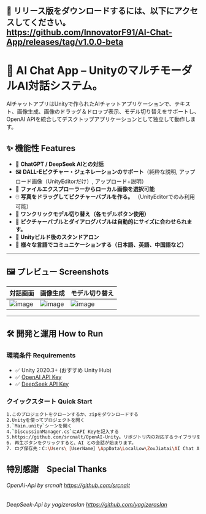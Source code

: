 ## 📁 リリース版をダウンロードするには、以下にアクセスしてください。 https://github.com/InnovatorF91/AI-Chat-App/releases/tag/v1.0.0-beta

# 🧠 AI Chat App – UnityのマルチモーダルAI対話システム。

AIチャットアプリはUnityで作られたAIチャットアプリケーションで、テキスト、画像生成、画像のドラッグ＆ドロップ表示、モデル切り替えをサポートし、OpenAI APIを統合してデスクトップアプリケーションとして独立して動作します。

## ✨ 機能性 Features

- 💬 **ChatGPT / DeepSeek AIとの対話**
- 🖼️ **DALL-Eピクチャー・ジェネレーションのサポート**（純粋な説明, アップロード画像（UnityEditorだけ）, アップロード+説明）
- 📁 **ファイルエクスプローラーからローカル画像を選択可能**
- 🖱️ **写真をドラッグしてピクチャーバブルを作る。** （UnityEditorでのみ利用可能）
- 🧠 **ワンクリックモデル切り替え（各モデルボタン使用）**
- 🎨 **ピクチャーバブルとダイアログバブルは自動的にサイズに合わせられます。**
- 🚀 **Unityビルド後のスタンドアロン**
- 💬 **様々な言語でコミュニケーションする（日本語、英語、中国語など）**

---

## 🖼️ プレビュー Screenshots

| 対話画面 | 画像生成 | モデル切り替え |
|----------|----------|----------|
| ![image](https://github.com/user-attachments/assets/4342f476-f3b8-4910-9251-d224bb94694d)|![image](https://github.com/user-attachments/assets/07f03056-041e-40af-ba01-39a26e6b96d4)|![image](https://github.com/user-attachments/assets/119f8ee2-fdad-48a8-8977-ed661c73972a)|

---

## 🛠️ 開発と運用 How to Run

### 環境条件 Requirements

- ✅ Unity 2020.3+ (おすすめ Unity Hub)
- ✅ [OpenAI API Key](https://platform.openai.com/account/api-keys)
- ✅ [DeepSeek API Key](https://platform.deepseek.com/api_keys)

### クイックスタート Quick Start
```bash
1.このプロジェクトをクローンするか、zipをダウンロードする
2.Unityを使ってプロジェクトを開く
3.`Main.unity`シーンを開く
4.`DiscussionManager.cs`にAPI Keyを記入する
5.https://github.com/srcnalt/OpenAI-Unity。リポジトリ内の対応するライブラリをロードする必要があるかもしれません。具体的なロード方法については、リポジトリの Readme を参照してください。
6. 再生ボタンをクリックすると、AI との会話が始まります。
7. ログ保存先：C:\Users\［UserName］\AppData\LocalLow\ZouJiatai\AI Chat App
```

## **特別感謝　Special Thanks**
###### OpenAi-Api by srcnalt https://github.com/srcnalt
###### DeepSeek-Api by yagizeraslan https://github.com/yagizeraslan
